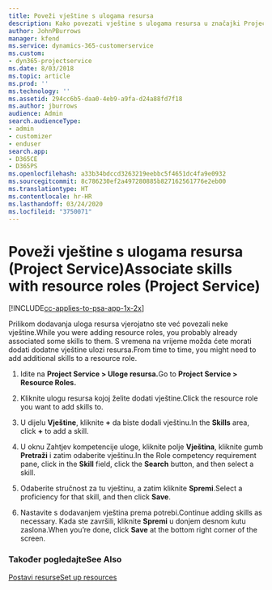 ```yaml
---
title: Poveži vještine s ulogama resursa
description: Kako povezati vještine s ulogama resursa u značajki Project Service
author: JohnPBurrows
manager: kfend
ms.service: dynamics-365-customerservice
ms.custom:
- dyn365-projectservice
ms.date: 8/03/2018
ms.topic: article
ms.prod: ''
ms.technology: ''
ms.assetid: 294cc6b5-daa0-4eb9-a9fa-d24a88fd7f18
ms.author: jburrows
audience: Admin
search.audienceType:
- admin
- customizer
- enduser
search.app:
- D365CE
- D365PS
ms.openlocfilehash: a33b34bdccd3263219eebbc5f4651dc4fa9e0932
ms.sourcegitcommit: 8c786230ef2a497280885b827162561776e2eb00
ms.translationtype: HT
ms.contentlocale: hr-HR
ms.lasthandoff: 03/24/2020
ms.locfileid: "3750071"
---
```

# <a name="associate-skills-with-resource-roles-project-service"></a><span data-ttu-id="fb8b6-103">Poveži vještine s ulogama resursa (Project Service)</span><span class="sxs-lookup"><span data-stu-id="fb8b6-103">Associate skills with resource roles (Project Service)</span></span>

[!INCLUDE[cc-applies-to-psa-app-1x-2x](../includes/cc-applies-to-psa-app-1x-2x.md)]

<span data-ttu-id="fb8b6-104">Prilikom dodavanja uloga resursa vjerojatno ste već povezali neke vještine.</span><span class="sxs-lookup"><span data-stu-id="fb8b6-104">While you were adding resource roles, you probably already associated some skills to them.</span></span> <span data-ttu-id="fb8b6-105">S vremena na vrijeme možda ćete morati dodati dodatne vještine ulozi resursa.</span><span class="sxs-lookup"><span data-stu-id="fb8b6-105">From time to time, you might need to add additional skills to a resource role.</span></span>  
  
1.  <span data-ttu-id="fb8b6-106">Idite na **Project Service > Uloge resursa.**</span><span class="sxs-lookup"><span data-stu-id="fb8b6-106">Go to **Project Service > Resource Roles.**</span></span>  
  
2.  <span data-ttu-id="fb8b6-107">Kliknite ulogu resursa kojoj želite dodati vještine.</span><span class="sxs-lookup"><span data-stu-id="fb8b6-107">Click the resource role you want to add skills to.</span></span>  
  
3.  <span data-ttu-id="fb8b6-108">U dijelu **Vještine**, kliknite **+** da biste dodali vještinu.</span><span class="sxs-lookup"><span data-stu-id="fb8b6-108">In the **Skills** area, click **+** to add a skill.</span></span>  
  
4.  <span data-ttu-id="fb8b6-109">U oknu Zahtjev kompetencije uloge, kliknite polje **Vještina**, kliknite gumb **Pretraži** i zatim odaberite vještinu.</span><span class="sxs-lookup"><span data-stu-id="fb8b6-109">In the Role competency requirement pane, click in the **Skill** field, click the **Search** button,  and then select a skill.</span></span>  
  
5.  <span data-ttu-id="fb8b6-110">Odaberite stručnost za tu vještinu, a zatim kliknite **Spremi**.</span><span class="sxs-lookup"><span data-stu-id="fb8b6-110">Select a proficiency for that skill, and then click **Save**.</span></span>  
  
6.  <span data-ttu-id="fb8b6-111">Nastavite s dodavanjem vještina prema potrebi.</span><span class="sxs-lookup"><span data-stu-id="fb8b6-111">Continue adding skills as necessary.</span></span> <span data-ttu-id="fb8b6-112">Kada ste završili, kliknite **Spremi** u donjem desnom kutu zaslona.</span><span class="sxs-lookup"><span data-stu-id="fb8b6-112">When you’re done, click **Save** at the bottom right corner of the screen.</span></span>  
  
### <a name="see-also"></a><span data-ttu-id="fb8b6-113">Također pogledajte</span><span class="sxs-lookup"><span data-stu-id="fb8b6-113">See Also</span></span>  
 [<span data-ttu-id="fb8b6-114">Postavi resurse</span><span class="sxs-lookup"><span data-stu-id="fb8b6-114">Set up resources</span></span>](../project-service/set-up-resources.md)
